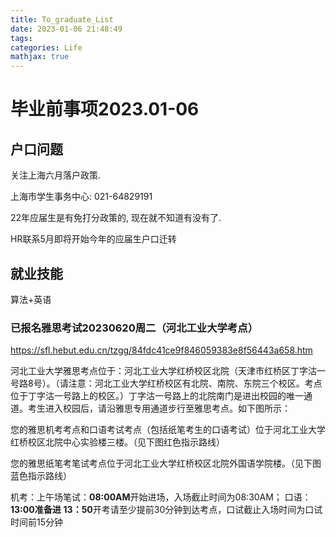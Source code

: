 ```yaml
---
title: To_graduate_List
date: 2023-01-06 21:48:49
tags:
categories: Life
mathjax: true
---
```

# 毕业前事项2023.01-06

## 户口问题
关注上海六月落户政策.

上海市学生事务中心: 021-64829191

22年应届生是有免打分政策的,
现在就不知道有没有了.

HR联系5月即将开始今年的应届生户口迁转

## 就业技能

算法+英语



### 已报名雅思考试20230620周二（河北工业大学考点）

https://sfl.hebut.edu.cn/tzgg/84fdc41ce9f846059383e8f56443a658.htm

河北工业大学雅思考点位于：河北工业大学红桥校区北院（天津市红桥区丁字沽一号路8号）。（请注意：河北工业大学红桥校区有北院、南院、东院三个校区。考点位于丁字沽一号路上的校区。）丁字沽一号路上的北院南门是进出校园的唯一通道。考生进入校园后，请沿雅思专用通道步行至雅思考点。如下图所示：


您的雅思机考考点和口语考试考点（包括纸笔考生的口语考试）位于河北工业大学红桥校区北院中心实验楼三楼。（见下图红色指示路线）

   您的雅思纸笔考笔试考点位于河北工业大学红桥校区北院外国语学院楼。（见下图蓝色指示路线）



   机考：上午场笔试：**08:00AM**开始进场，入场截止时间为08:30AM；
   口语：**13:00准备进** **13：50**开考请至少提前30分钟到达考点，口试截止入场时间为口试时间前15分钟